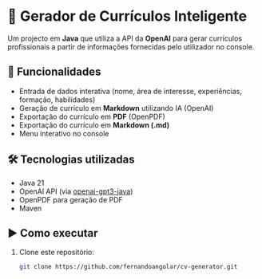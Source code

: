 # 📄 Gerador de Currículos Inteligente

Um projecto em **Java** que utiliza a API da **OpenAI** para gerar currículos profissionais a partir de informações fornecidas pelo utilizador no console.  

## 🚀 Funcionalidades
- Entrada de dados interativa (nome, área de interesse, experiências, formação, habilidades)  
- Geração de currículo em **Markdown** utilizando IA (OpenAI)  
- Exportação do currículo em **PDF** (OpenPDF)  
- Exportação do currículo em **Markdown (.md)**  
- Menu interativo no console  

## 🛠️ Tecnologias utilizadas
- Java 21  
- OpenAI API (via [openai-gpt3-java](https://github.com/TheoKanning/openai-java))  
- OpenPDF para geração de PDF  
- Maven  

## ▶️ Como executar
1. Clone este repositório:
   ```bash
   git clone https://github.com/fernandoangolar/cv-generator.git
